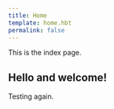 ```yaml
---
title: Home
template: home.hbt
permalink: false
---
```

This is the index page.

## Hello and welcome!

Testing again.